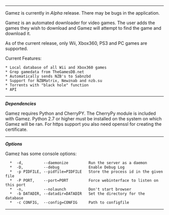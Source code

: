<hr />

Gamez is currently in *Alpha* release. There may be bugs in the application.

Gamez is an automated downloader for video games. The user adds the games they wish to download and Gamez will attempt to find the game and download it.

As of the current release, only Wii, Xbox360, PS3 and PC games are supported. 

Current Features:

    * Local database of all Wii and Xbox360 games
    * Grep gamedata from TheGamesDB.net
    * Automatically sends NZB's to Sabnzbd
    * Support for NZBMatrix, Newznab and nzb.su
    * Torrents with "black hole" function
    * API

<hr />

***Dependencies***

Gamez requires Python and CherryPY. The CherryPy module is included with Gamez. Python 2.7 or higher must be installed on the system on which Gamez will be ran.
For https support you also need openssl for creating the certificate.

<hr />

***Options***

Gamez has some console options:
     
      *  -d,         --daemonize         Run the server as a daemon
      *  -D,         --debug             Enable Debug Log
      *  -p PIDFILE, --pidfile=PIDFILE   Store the process id in the given file
      *  -P PORT,    --port=PORT         Force webinterface to listen on this port
      *  -n,         --nolaunch          Don't start browser
      *  -b DATADIR, --datadir=DATADIR   Set the directory for the database
      *  -c CONFIG,  --config=CONFIG     Path to configfile

<hr />